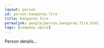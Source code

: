 ```yaml
---
layout: person
id: person.kangaroo.fire
title: Kangaroo Fire
permalink: people/person.kangaroo.fire.html
tags: [company.spice]
---
```


Person details...
